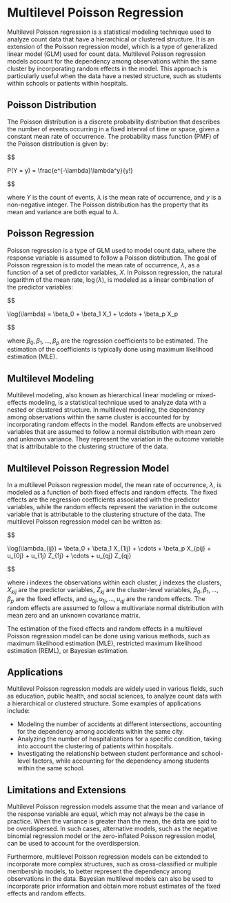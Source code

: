 # Multilevel Poisson Regression

Multilevel Poisson regression is a statistical modeling technique used to analyze count data that have a hierarchical or clustered structure. It is an extension of the Poisson regression model, which is a type of generalized linear model (GLM) used for count data. Multilevel Poisson regression models account for the dependency among observations within the same cluster by incorporating random effects in the model. This approach is particularly useful when the data have a nested structure, such as students within schools or patients within hospitals.

## Poisson Distribution

The Poisson distribution is a discrete probability distribution that describes the number of events occurring in a fixed interval of time or space, given a constant mean rate of occurrence. The probability mass function (PMF) of the Poisson distribution is given by:


$$

P(Y = y) = \frac{e^{-\lambda}\lambda^y}{y!}

$$


where $Y$ is the count of events, $\lambda$ is the mean rate of occurrence, and $y$ is a non-negative integer. The Poisson distribution has the property that its mean and variance are both equal to $\lambda$.

## Poisson Regression

Poisson regression is a type of GLM used to model count data, where the response variable is assumed to follow a Poisson distribution. The goal of Poisson regression is to model the mean rate of occurrence, $\lambda$, as a function of a set of predictor variables, $X$. In Poisson regression, the natural logarithm of the mean rate, $\log(\lambda)$, is modeled as a linear combination of the predictor variables:


$$

\log(\lambda) = \beta_0 + \beta_1 X_1 + \cdots + \beta_p X_p

$$


where $\beta_0, \beta_1, \ldots, \beta_p$ are the regression coefficients to be estimated. The estimation of the coefficients is typically done using maximum likelihood estimation (MLE).

## Multilevel Modeling

Multilevel modeling, also known as hierarchical linear modeling or mixed-effects modeling, is a statistical technique used to analyze data with a nested or clustered structure. In multilevel modeling, the dependency among observations within the same cluster is accounted for by incorporating random effects in the model. Random effects are unobserved variables that are assumed to follow a normal distribution with mean zero and unknown variance. They represent the variation in the outcome variable that is attributable to the clustering structure of the data.

## Multilevel Poisson Regression Model

In a multilevel Poisson regression model, the mean rate of occurrence, $\lambda$, is modeled as a function of both fixed effects and random effects. The fixed effects are the regression coefficients associated with the predictor variables, while the random effects represent the variation in the outcome variable that is attributable to the clustering structure of the data. The multilevel Poisson regression model can be written as:


$$

\log(\lambda_{ij}) = \beta_0 + \beta_1 X_{1ij} + \cdots + \beta_p X_{pij} + u_{0j} + u_{1j} Z_{1j} + \cdots + u_{qj} Z_{qj}

$$


where $i$ indexes the observations within each cluster, $j$ indexes the clusters, $X_{kij}$ are the predictor variables, $Z_{kj}$ are the cluster-level variables, $\beta_0, \beta_1, \ldots, \beta_p$ are the fixed effects, and $u_{0j}, u_{1j}, \ldots, u_{qj}$ are the random effects. The random effects are assumed to follow a multivariate normal distribution with mean zero and an unknown covariance matrix.

The estimation of the fixed effects and random effects in a multilevel Poisson regression model can be done using various methods, such as maximum likelihood estimation (MLE), restricted maximum likelihood estimation (REML), or Bayesian estimation.

## Applications

Multilevel Poisson regression models are widely used in various fields, such as education, public health, and social sciences, to analyze count data with a hierarchical or clustered structure. Some examples of applications include:

- Modeling the number of accidents at different intersections, accounting for the dependency among accidents within the same city.
- Analyzing the number of hospitalizations for a specific condition, taking into account the clustering of patients within hospitals.
- Investigating the relationship between student performance and school-level factors, while accounting for the dependency among students within the same school.

## Limitations and Extensions

Multilevel Poisson regression models assume that the mean and variance of the response variable are equal, which may not always be the case in practice. When the variance is greater than the mean, the data are said to be overdispersed. In such cases, alternative models, such as the negative binomial regression model or the zero-inflated Poisson regression model, can be used to account for the overdispersion.

Furthermore, multilevel Poisson regression models can be extended to incorporate more complex structures, such as cross-classified or multiple membership models, to better represent the dependency among observations in the data. Bayesian multilevel models can also be used to incorporate prior information and obtain more robust estimates of the fixed effects and random effects.
